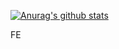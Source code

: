 [![Anurag's github stats](https://github-readme-stats.vercel.app/api?username=HeyJudeYQ)](https://github.com/anuraghazra/github-readme-stats)

<!--
**HeyJudeYQ/HeyJudeYQ** is a ✨ _special_ ✨ repository because its `README.md` (this file) appears on your GitHub profile.

Here are some ideas to get you started:

- 🔭 I’m currently working on ...
- 🌱 I’m currently learning Vue node
- 👯 I’m looking to collaborate on ...
- 🤔 I’m looking for help with ...
- 💬 Ask me about ...
- 📫 How to reach me: ...
- 😄 Pronouns: ...
- ⚡ Fun fact: ...
-->

FE
